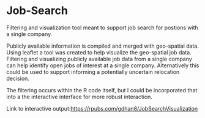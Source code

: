 # Job-Search
Filtering and visualization tool meant to support job search for postions with a single company.

Publicly available information is compiled and merged with geo-spatial data. Using leaflet a tool was created to help visualize the geo-spatial job data. Filtering and visualizing publicly available job data from a single company can help identify open jobs of interest at a single company. Alternatively this could be used to support informing a potentially uncertain relocation decision.

The filtering occurs within the R code itself, but I could be incorporated that into a the interactive interface for more robust interaction. 

Link to interactive output:https://rpubs.com/gdhan8/JobSearchVisualization
